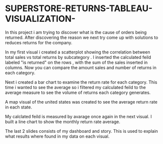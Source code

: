 # SUPERSTORE-RETURNS-TABLEAU-VISUALIZATION-
In this project i am trying to discover what is the cause of orders being returned. After discovering the reason we next try come up with solutions to reduces returns for the company.

In my first visual i created a scatterplot showing the correlation between total sales vs total returns by subcategory . I inserted the calculated feild labeled "is returned" on the rows , with the sum of the sales inserted in columns. Now you can compare the amount sales and number of returns in each category. 

Next i created a bar chart to examine the return rate for each category. This time i wanted to see the average so i filtered my calculated feild to the average measure to see the volume of returns each category generates.

A map visual of the united states was created to see the average return rate in each state.

My calclated feild is measured by avarage once again in the next visual. I built a line chart to show the monthly return rate average.

The last 2 slides consists of my dashboard and story. This is used  to explain what results where found in my data on each visual.
